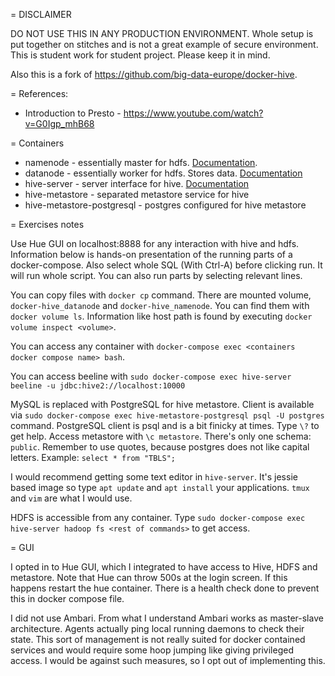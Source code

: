 = DISCLAIMER

DO NOT USE THIS IN ANY PRODUCTION ENVIRONMENT. Whole setup is put together on stitches and is not a great example of secure environment. This is student work for student project. Please keep it in mind.

Also this is a fork of https://github.com/big-data-europe/docker-hive.

= References:

* Introduction to Presto - https://www.youtube.com/watch?v=G0Igp_mhB68


= Containers

* namenode - essentially master for hdfs. [Documentation](https://cwiki.apache.org/confluence/display/HADOOP2/NameNode).
* datanode - essentially worker for hdfs. Stores data. [Documentation](https://cwiki.apache.org/confluence/display/HADOOP2/DataNode)
* hive-server - server interface for hive. [Documentation](https://cwiki.apache.org/confluence/display/Hive/Setting+Up+HiveServer2#SettingUpHiveServer2-HiveServer2)
* hive-metastore - separated metastore service for hive
* hive-metastore-postgresql - postgres configured for hive metastore


= Exercises notes

Use Hue GUI on localhost:8888 for any interaction with hive and hdfs.
Information below is hands-on presentation of the running parts of a docker-compose.
Also select whole SQL (With Ctrl-A) before clicking run. It will run whole script. You can also run parts by selecting relevant lines.

You can copy files with `docker cp` command.
There are mounted volume, `docker-hive_datanode` and `docker-hive_namenode`. You can find them with `docker volume ls`. Information like host path is found by executing `docker volume inspect <volume>`.

You can access any container with `docker-compose exec <containers docker compose name> bash`.

You can access beeline with `sudo docker-compose exec hive-server beeline -u jdbc:hive2://localhost:10000`

MySQL is replaced with PostgreSQL for hive metastore.
Client is available via `sudo docker-compose exec hive-metastore-postgresql psql -U postgres` command.
PostgreSQL client is psql and is a bit finicky at times.
Type `\?` to get help.
Access metastore with `\c metastore`.
There's only one schema: `public`.
Remember to use quotes, because postgres does not like capital letters. Example: `select * from "TBLS";`

I would recommend getting some text editor in `hive-server`. It's jessie based image so type `apt update` and `apt install` your applications. `tmux` and `vim` are what I would use.

HDFS is accessible from any container. Type `sudo docker-compose exec hive-server hadoop fs <rest of commands>` to get access.


= GUI

I opted in to Hue GUI, which I integrated to have access to Hive, HDFS and metastore. Note that Hue can throw 500s at the login screen. If this happens restart the hue container. There is a health check done to prevent this in docker compose file.

I did not use Ambari. From what I understand Ambari works as master-slave architecture. Agents actually ping local running daemons to check their state.
This sort of management is not really suited for docker contained services and would require some hoop jumping like giving privileged access.
I would be against such measures, so I opt out of implementing this.

